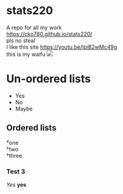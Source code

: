 # stats220
A repo for all my work  
https://cko780.github.io/stats220/  
pls no steal  
I like this site https://youtu.be/lpiB2wMc49g  
this is my waifu ![](https://github.com/cko780/stats220/blob/bc1ca9969397db4117a23595e6f8bf8fa48cb97e/61783b90f5cca5c672d9d3b7_a5cac21e-8879-11e7-bb05-38eaa7374f3c_1200x%20(1).png)

# Un-ordered lists
* Yes
* No
* Maybe

## Ordered lists
*one  
*two  
*three  

### Test 3
*Yes*
**yes**

